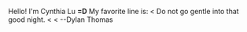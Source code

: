 Hello! I'm Cynthia Lu **=D**
My favorite line is:
< Do not go gentle into that good night.
< 
< --Dylan Thomas
